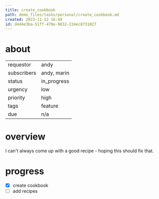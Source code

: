 ```yaml
---
title: create_cookbook
path: demo_files/tasks/personal/create_cookbook.md
created: 2023-11-12 16:49
id: d4d4e3ba-51ff-470e-9832-224ec8731027
---
```


# about

|             |             |
| ----------- | ----------- |
| requestor   | andy        |
| subscribers | andy, marin |
| status      | in_progress |
| urgency     | low         |
| priority    | high        |
| tags        | feature     |
| due         | n/a         |

# overview

I can't always come up with a good recipe - hoping this should fix that.

# progress

- [x] create cookbook
- [ ] add recipes

